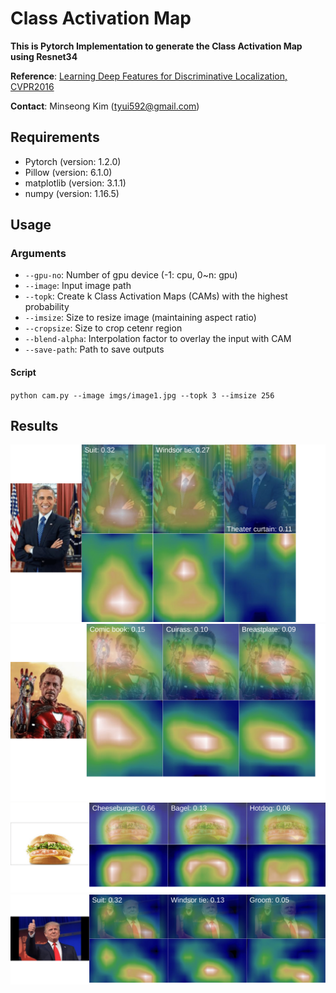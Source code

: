 Class Activation Map
==
**This is Pytorch Implementation to generate the Class Activation Map using Resnet34**

**Reference**: [Learning Deep Features for Discriminative Localization, CVPR2016](https://arxiv.org/abs/1512.04150)

**Contact**: Minseong Kim (tyui592@gmail.com)


Requirements
--
* Pytorch (version: 1.2.0)
* Pillow (version: 6.1.0)
* matplotlib (version: 3.1.1)
* numpy (version: 1.16.5)

Usage
--

### Arguments
* `--gpu-no`: Number of gpu device (-1: cpu, 0~n: gpu)
* `--image`: Input image path
* `--topk`: Create k Class Activation Maps (CAMs) with the highest probability
* `--imsize`: Size to resize image (maintaining aspect ratio)
* `--cropsize`: Size to crop cetenr region
* `--blend-alpha`: Interpolation factor to overlay the input with CAM 
* `--save-path`: Path to save outputs

#### Script

`python cam.py --image imgs/image1.jpg --topk 3 --imsize 256`

Results
--

![figure1](https://github.com/tyui592/class_activation_map/blob/master/imgs/cam1.png)
![figure2](https://github.com/tyui592/class_activation_map/blob/master/imgs/cam2.png)
![figure3](https://github.com/tyui592/class_activation_map/blob/master/imgs/cam3.png)
![figure4](https://github.com/tyui592/class_activation_map/blob/master/imgs/cam4.png)

